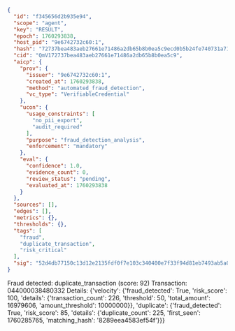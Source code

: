 ```json
{
  "id": "f345656d2b935e94",
  "scope": "agent",
  "key": "RESULT",
  "epoch": 1760293838,
  "host_pid": "9e6742732c60:1",
  "hash": "72737bea483aeb27661e71486a2db65b8b0ea5c9ecd0b5b24fe740731a71c814",
  "cid": "QmV172737bea483aeb27661e71486a2db65b8b0ea5c9",
  "aicp": {
    "prov": {
      "issuer": "9e6742732c60:1",
      "created_at": 1760293838,
      "method": "automated_fraud_detection",
      "vc_type": "VerifiableCredential"
    },
    "ucon": {
      "usage_constraints": [
        "no_pii_export",
        "audit_required"
      ],
      "purpose": "fraud_detection_analysis",
      "enforcement": "mandatory"
    },
    "eval": {
      "confidence": 1.0,
      "evidence_count": 0,
      "review_status": "pending",
      "evaluated_at": 1760293838
    }
  },
  "sources": [],
  "edges": [],
  "metrics": {},
  "thresholds": {},
  "tags": [
    "fraud",
    "duplicate_transaction",
    "risk_critical"
  ],
  "sig": "52d4db77150c13d12e2135fdf0f7e103c340400e7f33f94d81eb7493ab5a0d05"
}
```

Fraud detected: duplicate_transaction (score: 92)
Transaction: 044000038480332
Details: {'velocity': {'fraud_detected': True, 'risk_score': 100, 'details': {'transaction_count': 226, 'threshold': 50, 'total_amount': 16979606, 'amount_threshold': 10000000}}, 'duplicate': {'fraud_detected': True, 'risk_score': 85, 'details': {'duplicate_count': 225, 'first_seen': 1760285765, 'matching_hash': '8289eea4583ef54f'}}}
